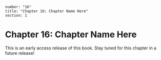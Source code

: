 ```metadata
number: "16"
title: "Chapter 16: Chapter Name Here"
section: 1
```

# Chapter 16: Chapter Name Here

This is an early access release of this book. Stay tuned for this chapter in a future release!